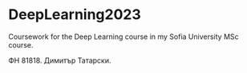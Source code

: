 # DeepLearning2023
Coursework for the Deep Learning course in my Sofia University MSc course.

ФН 81818. Димитър Татарски.
